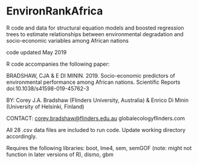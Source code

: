 # EnvironRankAfrica
R code and data for structural equation models and boosted regression trees to estimate relationships between environmental degradation and socio-economic variables among African nations

code updated May 2019

R code accompanies the following paper:

BRADSHAW, CJA & E DI MININ. 2019. Socio-economic predictors of environmental performance among African nations. Scientific Reports doi:10.1038/s41598-019-45762-3

BY: Corey J.A. Bradshaw (Flinders University, Australia) & Enrico Di Minin (University of Helsinki, Finland)

CONTACT: corey.bradshaw@flinders.edu.au
globalecologyflinders.com

All 28 .csv data files are included to run code. Update working directory accordingly.

Requires the following libraries: boot, lme4, sem, semGOF (note: might not function in later versions of R), dismo, gbm

